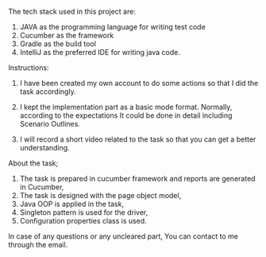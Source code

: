 The tech stack used in this project are:

1. JAVA as the programming language for writing test code
2. Cucumber as the framework
3. Gradle as the build tool
4. IntelliJ as the preferred IDE for writing java code.

Instructions:

1. I have been created my own account to do some actions so that I did the task accordingly.
   
2. I kept the implementation part as a basic mode format. Normally, according to the expectations It could be done in detail including Scenario Outlines.

3. I will record a short video related to the task so that you can get a better understanding.


About the task;

1. The task is prepared in cucumber framework and reports are generated in Cucumber,
2. The task is designed with the page object model,
3. Java OOP is applied in the task,
4. Singleton pattern is used for the driver,
5. Configuration properties class is used.

In case of any questions or any uncleared part, You can contact to me through the email.